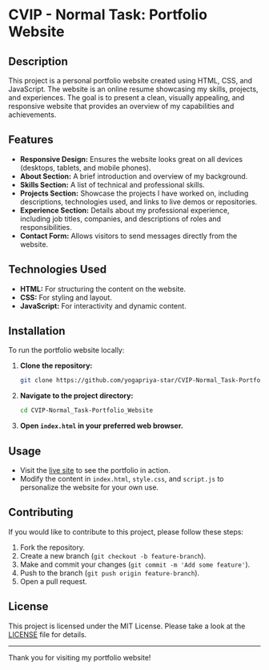 # CVIP - Normal Task: Portfolio Website

## Description

This project is a personal portfolio website created using HTML, CSS, and JavaScript. The website is an online resume showcasing my skills, projects, and experiences. The goal is to present a clean, visually appealing, and responsive website that provides an overview of my capabilities and achievements.

## Features

- **Responsive Design:** Ensures the website looks great on all devices (desktops, tablets, and mobile phones).
- **About Section:** A brief introduction and overview of my background.
- **Skills Section:** A list of technical and professional skills.
- **Projects Section:** Showcase the projects I have worked on, including descriptions, technologies used, and links to live demos or repositories.
- **Experience Section:** Details about my professional experience, including job titles, companies, and descriptions of roles and responsibilities.
- **Contact Form:** Allows visitors to send messages directly from the website.

## Technologies Used

- **HTML:** For structuring the content on the website.
- **CSS:** For styling and layout.
- **JavaScript:** For interactivity and dynamic content.

## Installation

To run the portfolio website locally:

1. **Clone the repository:**
    ```bash
    git clone https://github.com/yogapriya-star/CVIP-Normal_Task-Portfolio_Website.git
    ```
2. **Navigate to the project directory:**
    ```bash
    cd CVIP-Normal_Task-Portfolio_Website
    ```
3. **Open `index.html` in your preferred web browser.**

## Usage

- Visit the [live site](https://your-username.github.io/portfolio-website/) to see the portfolio in action.
- Modify the content in `index.html`, `style.css`, and `script.js` to personalize the website for your own use.

## Contributing

If you would like to contribute to this project, please follow these steps:

1. Fork the repository.
2. Create a new branch (`git checkout -b feature-branch`).
3. Make and commit your changes (`git commit -m 'Add some feature'`).
4. Push to the branch (`git push origin feature-branch`).
5. Open a pull request.

## License

This project is licensed under the MIT License. Please take a look at the [LICENSE](LICENSE) file for details.

---

Thank you for visiting my portfolio website!
